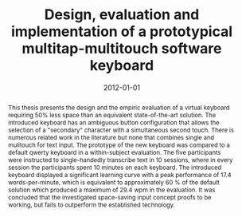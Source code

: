 ---
abstract: This thesis presents the design and the empiric evaluation of a virtual
  keyboard requiring 50% less space than an equivalent state-of-the-art solution.
  The introduced keyboard has an ambiguous button configuration that allows the selection
  of a "secondary" character with a simultaneous second touch. There is numerous related
  work in the literature but none that combines single and mulitouch for text input.
  The prototype of the new keyboard was compared to a default qwerty keyboard in a
  within-subject evaluation. The five participants were instructed to single-handedly
  transcribe text in 10 sessions, where in every session the participants spent 10
  minutes on each keyboard. The introduced keyboard displayed a significant learning
  curve with a peak performance of 17.4 words-per-minute, which is equivalent to approximately
  60 % of the default solution which produced a maximum of 29.4 wpm in the evaluation.
  It was concluded that the investigated space-saving input concept proofs to be working,
  but fails to outperform the established technology.
authors:
- Patrick Stipsits
date: '2012-01-01'
featured: false
links:
- name: Publik
  url: https://publik.tuwien.ac.at/showentry.php?ID=215662&lang=2
publication_types:
- '7'
publishDate: '2012-01-01'
title: Design, evaluation and implementation of a prototypical multitap-multitouch
  software keyboard
url_pdf: ''
---